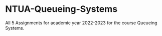 # NTUA-Queueing-Systems

All 5 Assignments for academic year 2022-2023 for the course Queueing Systems.
